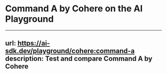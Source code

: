 # Command A by Cohere on the AI Playground


---
url: https://ai-sdk.dev/playground/cohere:command-a
description: Test and compare Command A by Cohere
---
